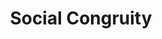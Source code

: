 ---
pid: LS11
title: Social Congruity
location_transcription: In a park or outdoor space
zipcode: '17111'
outside_phl: 'Harrisburg PA '
neighborhood: 
age: '56'
age_range: 50-59
instagram: 
image_file_name: LS_11.jpg
proposal_transcription: Open comfortable space for people to gather, share stories,
  sing, dance, talk, play, eat healthy food, drink H2O etc. Accessible, safe, serene,
  birds, squirrels, etc. grass, shrubbery, maybe trees.
topic: Inclusivity,Neighborhoods,Unity,Uplifting
topic_summary: 0, 0, 0, 0
type: Interactive,Space,Park
keywords_other: 
credit: 
image_labels: 
twitter: 
facebook: 
permalink: "/monuments/ls11/"
layout: item-page
---